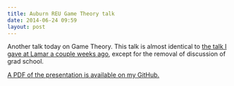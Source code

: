```yaml
---
title: Auburn REU Game Theory talk
date: 2014-06-24 09:59
layout: post
---
```


Another talk today on Game Theory. This talk is almost identical to
[the talk I gave at Lamar a couple weeks ago][0], except for the removal of
discussion of grad school.

[A PDF of the presentation is available on my GitHub.][1]

[0]: /blog/2014/06/09/lamar-game-theory-talk/
[1]: https://github.com/StevenClontz/Research/blob/c6103bf07c16dd9dcc34407ec295ff950dd4f660/miscellaneous/unorganized/2014-06-24-auburnGameTheoryTalk.pdf?raw=true